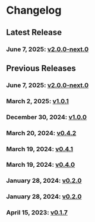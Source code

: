 # Changelog


## Latest Release
### June 7, 2025: [v2.0.0-next.0](/.changelog/v2.0.0-next.0.mdx)


## Previous Releases
### June 7, 2025: [v2.0.0-next.0](/.changelog/v2.0.0-next.0.mdx)
### March 2, 2025: [v1.0.1](/.changelog/v1.0.1.mdx)
### December 30, 2024: [v1.0.0](/.changelog/v1.0.0.mdx)
### March 20, 2024: [v0.4.2](/.changelog/v0.4.2.mdx)
### March 19, 2024: [v0.4.1](/.changelog/v0.4.1.mdx)
### March 19, 2024: [v0.4.0](/.changelog/v0.4.0.mdx)
### January 28, 2024: [v0.2.0](/.changelog/v0.2.0.mdx)
### January 28, 2024: [v0.2.0](/.changelog/v0.2.0.mdx)
### April 15, 2023: [v0.1.7](/.changelog/v0.1.7.mdx)